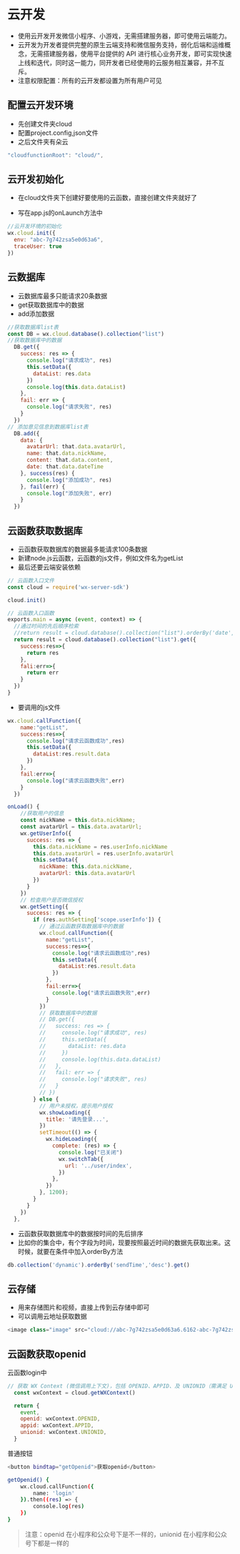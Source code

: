 # 云开发

- 使用云开发开发微信小程序、小游戏，无需搭建服务器，即可使用云端能力。
- 云开发为开发者提供完整的原生云端支持和微信服务支持，弱化后端和运维概念，无需搭建服务器，使用平台提供的 API 进行核心业务开发，即可实现快速上线和迭代，同时这一能力，同开发者已经使用的云服务相互兼容，并不互斥。
- 注意权限配置：所有的云开发都设置为所有用户可见



## 配置云开发环境

- 先创建文件夹cloud
- 配置project.config,json文件
- 之后文件夹有朵云

```javascript
"cloudfunctionRoot": "cloud/",
```



## 云开发初始化

- 在cloud文件夹下创建好要使用的云函数，直接创建文件夹就好了

- 写在app.js的onLaunch方法中

```javascript
//云开发环境的初始化
wx.cloud.init({
  env: "abc-7g742zsa5e0d63a6",
  traceUser: true
})
```



## 云数据库

- 云数据库最多只能请求20条数据
- get获取数据库中的数据
- add添加数据

```javascript
//获取数据库list表
const DB = wx.cloud.database().collection("list")
//获取数据库中的数据
  DB.get({
    success: res => {
      console.log("请求成功", res)
      this.setData({
        dataList: res.data
      })
      console.log(this.data.dataList)
    },
    fail: err => {
      console.log("请求失败", res)
    }
  })
// 添加意见信息到数据库list表
  DB.add({
    data: {
      avatarUrl: that.data.avatarUrl,
      name: that.data.nickName,
      content: that.data.content,
      date: that.data.dateTime
    }, success(res) {
      console.log("添加成功", res)
    }, fail(err) {
      console.log("添加失败", err)
    }
  })
```



## 云函数获取数据库

- 云函数获取数据库的数据最多能请求100条数据
- 新建node.js云函数，云函数的js文件，例如文件名为getList
- 最后还要云端安装依赖

```javascript
// 云函数入口文件
const cloud = require('wx-server-sdk')

cloud.init()

// 云函数入口函数
exports.main = async (event, context) => {
  //通过时间的先后顺序检索
  //return result = cloud.database().collection("list").orderBy('date','desc').get({
  return result = cloud.database().collection("list").get({
    success:res=>{
      return res
    },
    fali:err=>{
      return err
    }
  })
}
```

- 要调用的js文件

```javascript
wx.cloud.callFunction({
    name:"getList",
    success:res=>{
      console.log("请求云函数成功",res)
      this.setData({
        dataList:res.result.data
      })
    },
    fail:err=>{
      console.log("请求云函数失败",err)
    }
  })
```

```javascript
onLoad() {
    //获取用户的信息
    const nickName = this.data.nickName;
    const avatarUrl = this.data.avatarUrl;
    wx.getUserInfo({
      success: res => {
        this.data.nickName = res.userInfo.nickName
        this.data.avatarUrl = res.userInfo.avatarUrl
        this.setData({
          nickName: this.data.nickName,
          avatarUrl: this.data.avatarUrl
        })
      }
    })
    // 检查用户是否微信授权
    wx.getSetting({
      success: res => {
        if (res.authSetting['scope.userInfo']) {
          // 通过云函数获取数据库中的数据
          wx.cloud.callFunction({
            name:"getList",
            success:res=>{
              console.log("请求云函数成功",res)
              this.setData({
                dataList:res.result.data
              })
            },
            fail:err=>{
              console.log("请求云函数失败",err)
            }
          })
          // 获取数据库中的数据
          // DB.get({
          //   success: res => {
          //     console.log("请求成功", res)
          //     this.setData({
          //       dataList: res.data
          //     })
          //     console.log(this.data.dataList)
          //   },
          //   fail: err => {
          //     console.log("请求失败", res)
          //   }
          // })
        } else {
          // 用户未授权，提示用户授权
          wx.showLoading({
            title: '请先登录...',
          })
          setTimeout(() => {
            wx.hideLoading({
              complete: (res) => {
                console.log("已关闭")
                wx.switchTab({
                  url: '../user/index',
                })
              },
            })
          }, 1200);
        }
      }
    })
  },
```

- 云函数获取数据库中的数据按时间的先后排序
- 比如你的集合中，有个字段为时间，现要按照最近时间的数据先获取出来。这时候，就要在条件中加入orderBy方法

```javascript
db.collection('dynamic').orderBy('sendTime','desc').get()

```

## 云存储

- 用来存储图片和视频，直接上传到云存储中即可
- 可以调用云地址获取数据

```javascript
<image class="image" src="cloud://abc-7g742zsa5e0d63a6.6162-abc-7g742zsa5e0d63a6-1303875094/record/more.jpg"></image>
```



## 云函数获取openid

云函数login中

```javascript
// 获取 WX Context (微信调用上下文)，包括 OPENID、APPID、及 UNIONID（需满足 UNIONID 获取条件）
  const wxContext = cloud.getWXContext()

  return {
    event,
    openid: wxContext.OPENID,
    appid: wxContext.APPID,
    unionid: wxContext.UNIONID,
  }
```

普通按钮

```sh
<button bindtap="getOpenid">获取openid</button>

getOpenid() {
	wx.cloud.callFunction({
		name: 'login'
	}).then((res) => {
		console.log(res)
	})
}
```

> 注意：openid 在小程序和公众号下是不一样的，unionid 在小程序和公众号下都是一样的

